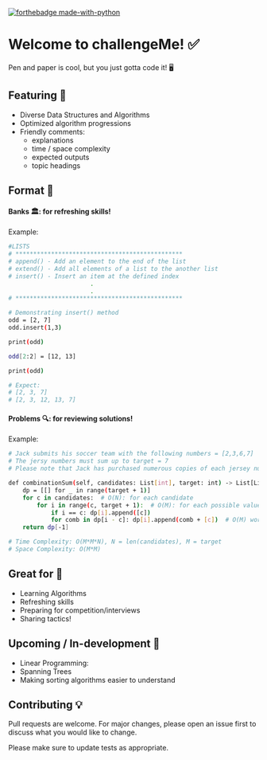 [![forthebadge made-with-python](http://ForTheBadge.com/images/badges/made-with-python.svg)](https://www.python.org/)

# Welcome to challengeMe! :white_check_mark:

Pen and paper is cool, but you just gotta code it! :desktop_computer:

## Featuring 	:pushpin:

* Diverse Data Structures and Algorithms
* Optimized algorithm progressions
* Friendly comments:
  * explanations
  * time / space complexity
  * expected outputs
  * topic headings
  
## Format :bookmark_tabs:

#### Banks :classical_building:: for refreshing skills!
Example:
```bash
#LISTS
# ***********************************************
# append() - Add an element to the end of the list
# extend() - Add all elements of a list to the another list
# insert() - Insert an item at the defined index
                       .
                       .
# ***********************************************

# Demonstrating insert() method
odd = [2, 7]
odd.insert(1,3)

print(odd)

odd[2:2] = [12, 13]

print(odd)

# Expect:
# [2, 3, 7]
# [2, 3, 12, 13, 7]
```

#### Problems :mag:: for reviewing solutions!
Example:
```bash
# Jack submits his soccer team with the following numbers = [2,3,6,7]
# The jersy numbers must sum up to target = 7
# Please note that Jack has purchased numerous copies of each jersey number

def combinationSum(self, candidates: List[int], target: int) -> List[List[int]]:
    dp = [[] for _ in range(target + 1)]
    for c in candidates:  # O(N): for each candidate
        for i in range(c, target + 1):  # O(M): for each possible value <= target
            if i == c: dp[i].append([c])
            for comb in dp[i - c]: dp[i].append(comb + [c])  # O(M) worst: for each combination
    return dp[-1]

# Time Complexity: O(M*M*N), N = len(candidates), M = target
# Space Complexity: O(M*M)
```
## Great for 	:monocle_face:

* Learning Algorithms
* Refreshing skills
* Preparing for competition/interviews
* Sharing tactics!

## Upcoming / In-development :construction_worker:
* Linear Programming:
* Spanning Trees
* Making sorting algorithms easier to understand

## Contributing :bulb:
Pull requests are welcome. For major changes, please open an issue first to discuss what you would like to change.

Please make sure to update tests as appropriate.

